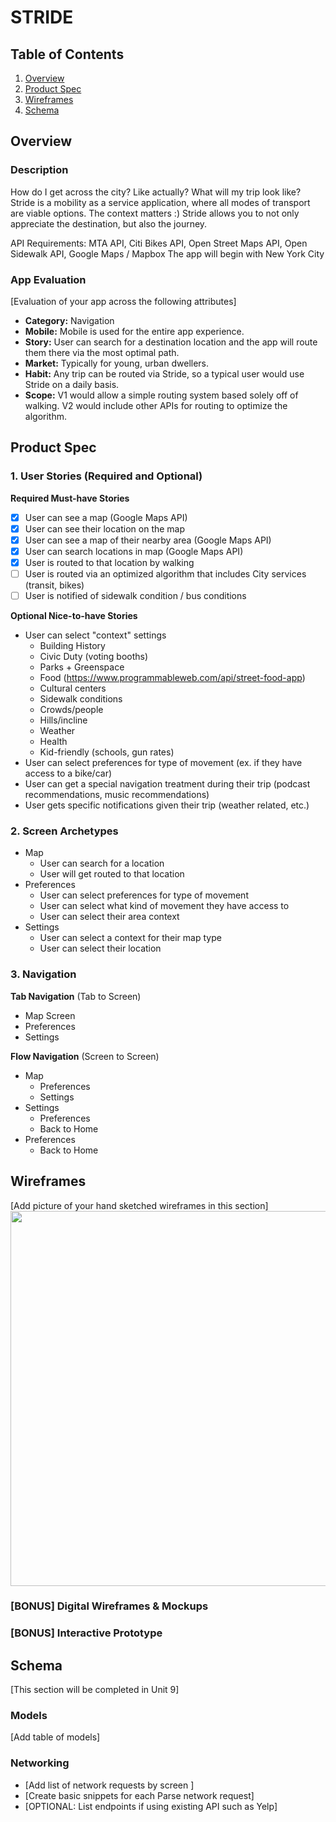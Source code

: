 # STRIDE

## Table of Contents
1. [Overview](#Overview)
1. [Product Spec](#Product-Spec)
1. [Wireframes](#Wireframes)
2. [Schema](#Schema)

## Overview
### Description
How do I get across the city? Like actually? What will my trip look like? Stride is a mobility as a service application, where all modes of transport are viable options. The context matters :) 
Stride allows you to not only appreciate the destination, but also the journey. 

API Requirements: MTA API, Citi Bikes API, Open Street Maps API, Open Sidewalk API, Google Maps / Mapbox
The app will begin with New York City


### App Evaluation
[Evaluation of your app across the following attributes]
- **Category:** Navigation
- **Mobile:** Mobile is used for the entire app experience.
- **Story:** User can search for a destination location and the app will route them there via the most optimal path. 
- **Market:** Typically for young, urban dwellers.
- **Habit:** Any trip can be routed via Stride, so a typical user would use Stride on a daily basis. 
- **Scope:** V1 would allow a simple routing system based solely off of walking. V2 would include other APIs for routing to optimize the algorithm. 

## Product Spec

### 1. User Stories (Required and Optional)

**Required Must-have Stories**

- [x] User can see a map (Google Maps API)
- [x] User can see their location on the map
- [x] User can see a map of their nearby area (Google Maps API)
- [x] User can search locations in map (Google Maps API)
- [x] User is routed to that location by walking
- [ ] User is routed via an optimized algorithm that includes City services (transit, bikes)
- [ ] User is notified of sidewalk condition / bus conditions

**Optional Nice-to-have Stories**

* User can select "context" settings
    * Building History
    * Civic Duty (voting booths)
    * Parks + Greenspace
    * Food (https://www.programmableweb.com/api/street-food-app)
    * Cultural centers 
    * Sidewalk conditions
    * Crowds/people
    * Hills/incline
    * Weather
    * Health
    * Kid-friendly (schools, gun rates)
* User can select preferences for type of movement (ex. if they have access to a bike/car)
* User can get a special navigation treatment during their trip (podcast recommendations, music recommendations)
* User gets specific notifications given their trip (weather related, etc.)

### 2. Screen Archetypes

* Map
   * User can search for a location
   * User will get routed to that location
* Preferences
   * User can select preferences for type of movement
   * User can select what kind of movement they have access to
   * User can select their area context
* Settings
   * User can select a context for their map type
   * User can select their location

### 3. Navigation

**Tab Navigation** (Tab to Screen)

* Map Screen
* Preferences
* Settings

**Flow Navigation** (Screen to Screen)

* Map 
    * Preferences
    * Settings
* Settings
    * Preferences
    * Back to Home
* Preferences
    * Back to Home

## Wireframes
[Add picture of your hand sketched wireframes in this section]
<img src="YOUR_WIREFRAME_IMAGE_URL" width=600>

### [BONUS] Digital Wireframes & Mockups

### [BONUS] Interactive Prototype

## Schema 
[This section will be completed in Unit 9]
### Models
[Add table of models]
### Networking
- [Add list of network requests by screen ]
- [Create basic snippets for each Parse network request]
- [OPTIONAL: List endpoints if using existing API such as Yelp]
